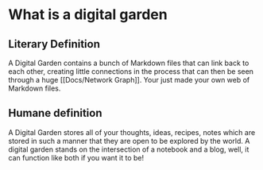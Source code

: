 # What is a digital garden

## Literary Definition

A Digital Garden contains a bunch of Markdown files that can link back to each
other, creating little connections in the process that can then be seen through 
a huge [[Docs/Network Graph]]. Your just made your own web of Markdown files.

## Humane definition

A Digital Garden stores all of your thoughts, ideas, recipes, notes which are
stored in such a manner that they are open to be explored by the world. A
digital garden stands on the intersection of a notebook and a blog, well, it
can function like both if you want it to be!